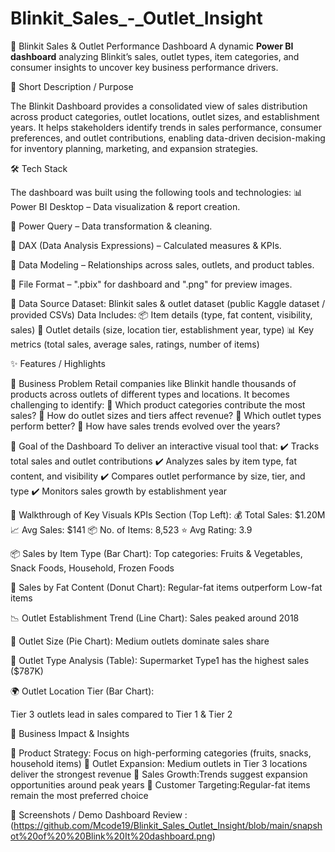 # Blinkit_Sales_-_Outlet_Insight

🛒 Blinkit Sales & Outlet Performance Dashboard
A dynamic **Power BI dashboard** analyzing Blinkit’s sales, outlet types, item categories, and consumer insights to uncover key business performance drivers.


📌 Short Description / Purpose

The Blinkit Dashboard provides a consolidated view of sales distribution across product categories, outlet locations, outlet sizes, and establishment years.
It helps stakeholders identify trends in sales performance, consumer preferences, and outlet contributions, enabling data-driven decision-making for inventory planning, marketing, and expansion strategies.



🛠 Tech Stack

The dashboard was built using the following tools and technologies:
📊 Power BI Desktop – Data visualization & report creation.

📂 Power Query – Data transformation & cleaning.

🧮 DAX (Data Analysis Expressions) – Calculated measures & KPIs.

📝 Data Modeling – Relationships across sales, outlets, and product tables.

📁 File Format – ".pbix" for dashboard and ".png" for preview images.


📂 Data Source
Dataset: Blinkit sales & outlet dataset (public Kaggle dataset / provided CSVs)
Data Includes:
📦 Item details (type, fat content, visibility, sales)
🏬 Outlet details (size, location tier, establishment year, type)
📊 Key metrics (total sales, average sales, ratings, number of items)


✨ Features / Highlights

🔹 Business Problem
Retail companies like Blinkit handle thousands of products across outlets of different types and locations.
It becomes challenging to identify:
📌 Which product categories contribute the most sales?
📌 How do outlet sizes and tiers affect revenue?
📌 Which outlet types perform better?
📌 How have sales trends evolved over the years?


🔹 Goal of the Dashboard
To deliver an interactive visual tool that:
✔️ Tracks total sales and outlet contributions
✔️ Analyzes sales by item type, fat content, and visibility
✔️ Compares outlet performance by size, tier, and type
✔️ Monitors sales growth by establishment year


🔹 Walkthrough of Key Visuals
KPIs Section (Top Left):
💰 Total Sales: $1.20M
📈 Avg Sales: $141
📦 No. of Items: 8,523
⭐ Avg Rating: 3.9


📦 Sales by Item Type (Bar Chart):
Top categories: Fruits & Vegetables, Snack Foods, Household, Frozen Foods

🥛 Sales by Fat Content (Donut Chart):
Regular-fat items outperform Low-fat items

📉 Outlet Establishment Trend (Line Chart):
Sales peaked around 2018

🏬 Outlet Size (Pie Chart):
Medium outlets dominate sales share

📑 Outlet Type Analysis (Table):
Supermarket Type1 has the highest sales ($787K)

🌍 Outlet Location Tier (Bar Chart):

Tier 3 outlets lead in sales compared to Tier 1 & Tier 2


🔹 Business Impact & Insights

📌 Product Strategy: Focus on high-performing categories (fruits, snacks, household items)
📌 Outlet Expansion: Medium outlets in Tier 3 locations deliver the strongest revenue
📌 Sales Growth:Trends suggest expansion opportunities around peak years
📌 Customer Targeting:Regular-fat items remain the most preferred choice


📸 Screenshots / Demo
Dashboard Review : (https://github.com/Mcode19/Blinkit_Sales_Outlet_Insight/blob/main/snapshot%20of%20%20Blink%20It%20dashboard.png)



